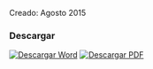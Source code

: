 
Creado: Agosto 2015

### Descargar

<a href="#"><img src="../imagenes/icono-word.png" alt="Descargar Word"></a> <a href="reglamento-mejora-regulatoria.pdf"><img src="../imagenes/icono-pdf.png" alt="Descargar PDF"></a>
